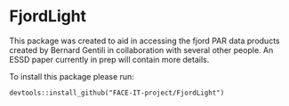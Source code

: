 # FjordLight

This package was created to aid in accessing the fjord PAR data products created by Bernard Gentili in collaboration with several other people. An ESSD paper currently in prep will contain more details.

To install this package please run: 

`devtools::install_github("FACE-IT-project/FjordLight")`

